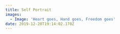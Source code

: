 ```yaml
---
title: Self Portrait
images:
  - Image: 'Heart goes, Hand goes, Freedom goes'
date: 2019-12-28T19:14:02.178Z
---
```


